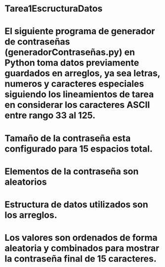 # Tarea1EscructuraDatos

# El siguiente programa de generador de contraseñas (generadorContraseñas.py) en Python toma datos previamente guardados en arreglos, ya sea letras, numeros y caracteres especiales siguiendo los lineamientos de tarea en considerar los caracteres ASCII entre rango 33 al 125.

# Tamaño de la contraseña esta configurado para 15 espacios total.

# Elementos de la contraseña son aleatorios 

# Estructura de datos utilizados son los arreglos.

# Los valores son ordenados de forma aleatoria y combinados para mostrar la contraseña final de 15 caracteres.
